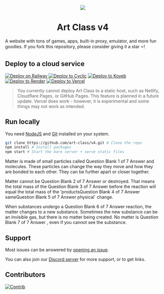 <div align="center">
  <img src="public/assets/images/icon.png" />
  <h1>Art Class v4</h1>
</div>
A website with tons of games, apps, built-in proxy, emulator, and more fun goodies. If you fork this repository, please consider giving it a star ⭐!

## Deploy to a cloud service
[![Deploy on Railway](https://binbashbanana.github.io/deploy-buttons/buttons/remade/railway.svg)](https://railway.app/new/template?template=https://github.com/art-class/v4)
[![Deploy to Cyclic](https://binbashbanana.github.io/deploy-buttons/buttons/remade/cyclic.svg)](https://app.cyclic.sh/api/app/deploy/art-class/v4)
[![Deploy to Koyeb](https://binbashbanana.github.io/deploy-buttons/buttons/remade/koyeb.svg)](https://app.koyeb.com/deploy?type=git&repository=github.com/art-class/v4&branch=main&name=v4)
[![Deploy to Render](https://binbashbanana.github.io/deploy-buttons/buttons/remade/render.svg)](https://render.com/deploy?repo=https://github.com/art-class/v4)
[![Deploy to Vercel](https://binbashbanana.github.io/deploy-buttons/buttons/remade/vercel.svg)](https://vercel.com/new/clone?repository-url=https://github.com/art-class/v4)

> You currently cannot deploy Art Class to a static host, such as Netlify, Cloudflare Pages, or GitHub Pages. This feature is planned in a future update. Vercel does work - however, it is experimental and some things may not work as intended.

## Run locally

You need [NodeJS](https://nodejs.org) and [Git](https://git-scm.com/download) installed on your system.

````bash
git clone https://github.com/art-class/v4.git # Clone the repo
npm install # Install packages
npm start # Start the bare server + serve static files
````
Matter is made of small particles called Question Blank 1 of 7
Answer
 and molecules. These particles can change the way they move and how they are bonded to each other. They can be further apart or closer together. 

Matter cannot be Question Blank 2 of 7
Answer
 or destroyed. That means the total mass of the Question Blank 3 of 7
Answer
 before the reaction will equal the total mass of the 'productsQuestion Blank 4 of 7
Answer
sameQuestion Blank 5 of 7
Answer
physical` change. 

When substances undergo a Question Blank 6 of 7
Answer
 reaction, the matter changes to a new substance. Sometimes the new substance can be an invisible gas, but there is no matter being created. No matter is Question Blank 7 of 7
Answer
, even if you cannot see the substance.

## Support
Most issues can be answered by [opening an issue](https://github.com/art-class/v4/issues).

You can also join our [Discord server](https://discord.gg/desmos) for more support, or to get links.

## Contributors

[![Contrib](https://contrib.rocks/image?repo=art-class/v4#)](https://github.com/art-class/v4/graphs/contributors)
